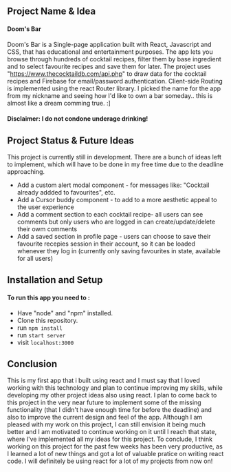 ## Project Name & Idea

#### Doom's Bar

Doom's Bar is a Single-page application built with React, Javascript and CSS, that has educational and entertainment purposes. The app lets you browse through hundreds of cocktail recipes, filter them by base ingredient and to select favourite recipes and save them for later. The project uses "https://www.thecocktaildb.com/api.php" to draw data for the cocktail recipes and Firebase for email/password authentication. Client-side Routing is implemented using the react Router library. I picked the name for the app from my nickname and seeing how I'd like to own a bar someday.. this is almost like a dream comming true. :]

#### Disclaimer: I do not condone underage drinking!

## Project Status & Future Ideas

This project is currently still in development. There are a bunch of ideas left to implement, which will have to be done in my free time due to the deadline approaching.

- Add a custom alert modal component - for messages like: "Cocktail already addded to favourites", etc.
- Add a Cursor buddy component - to add to a more aesthetic appeal to the user experience
- Add a comment section to each cocktail recipe- all users can see comments but only users who are logged in can create/update/delete their owm comments
- Add a saved section in profile page - users can choose to save their favourite recepies session in their account, so it can be loaded whenever they log in (currently only saving favourites in state, available for all users)

## Installation and Setup

#### To run this app you need to :

- Have "node" and "npm" installed.
- Clone this repository.
- run `npm install`
- run `start server`
- visit `localhost:3000`

## Conclusion

This is my first app that i built using react and I must say that I loved working with this technology and plan to continue improving my skills, while developing my other project ideas also using react. I plan to come back to this project in the very near future to implement some of the missing functionality (that I didn't have enough time for before the deadline) and also to improve the current design and feel of the app. Although I am pleased with my work on this project, I can still envision it being much better and I am motivated to continue working on it until I reach that state, where I've implemented all my ideas for this project.
To conclude, I think working on this project for the past few weeks has been very productive, as I learned a lot of new things and got a lot of valuable pratice on writing react code. I will definitely be using react for a lot of my projects from now on!
